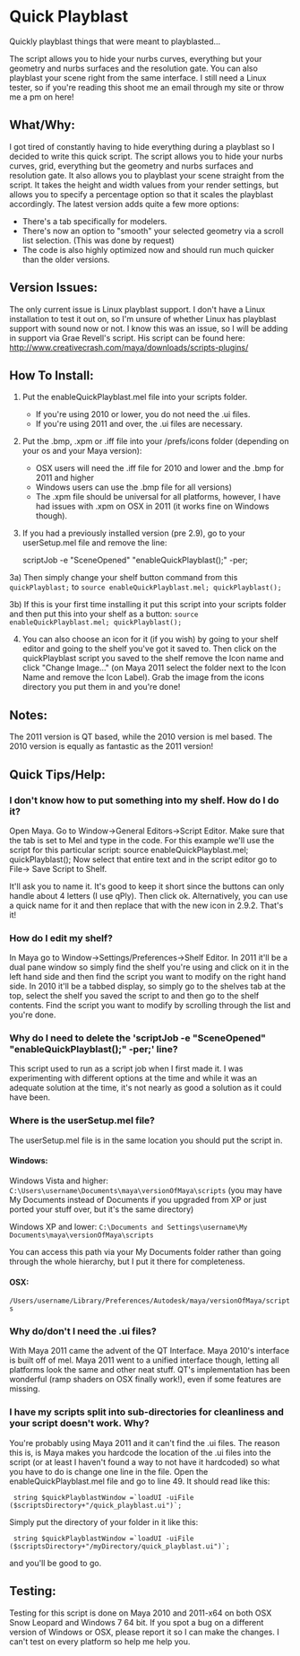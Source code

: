 # Quick Playblast
Quickly playblast things that were meant to playblasted...

The script allows you to hide your nurbs curves, everything but your geometry and nurbs surfaces and the resolution gate. You can also playblast your scene right from the same interface. I still need a Linux tester, so if you're reading this shoot me an email through my site or throw me a pm on here!

## What/Why:
I got tired of constantly having to hide everything during a playblast so I decided to write this quick script. The script allows you to hide your nurbs curves, grid, everything but the geometry and nurbs surfaces and resolution gate. It also allows you to playblast your scene straight from the script. It takes the height and width values from your render settings, but allows you to specify a percentage option so that it scales the playblast accordingly. The latest version adds quite a few more options:

- There's a tab specifically for modelers.
- There's now an option to "smooth" your selected geometry via a scroll list selection. (This was done by request)
- The code is also highly optimized now and should run much quicker than the older versions.

## Version Issues:
The only current issue is Linux playblast support. I don't have a Linux installation to test it out on, so I'm unsure of whether Linux has playblast support with sound now or not. I know this was an issue, so I will be adding in support via Grae Revell's script. His script can be found here:
http://www.creativecrash.com/maya/downloads/scripts-plugins/

## How To Install:

1) Put the enableQuickPlayblast.mel file into your scripts folder.
    - If you're using 2010 or lower, you do not need the .ui files.
    - If you're using 2011 and over, the .ui files are necessary.


2) Put the .bmp, .xpm or .iff file into your /prefs/icons folder (depending on your os and your Maya version):
    - OSX users will need the .iff file for 2010 and lower and the .bmp for 2011 and higher
    - Windows users can use the .bmp file for all versions)
    - The .xpm file should be universal for all platforms, however, I have had issues with .xpm on OSX in 2011 (it works fine on Windows though).

3) If you had a previously installed version (pre 2.9), go to your userSetup.mel file and remove the line:

    scriptJob -e "SceneOpened" "enableQuickPlayblast();" -per;

3a) Then simply change your shelf button command from this `quickPlayblast;` to `source enableQuickPlayblast.mel; quickPlayblast();`

3b) If this is your first time installing it put this script into your scripts folder and then put this into your shelf as a button: `source enableQuickPlayblast.mel; quickPlayblast();`

4) You can also choose an icon for it (if you wish) by going to your shelf editor and going to the shelf you've got it saved to. Then click on the quickPlayblast script you saved to the shelf remove the Icon name and click "Change Image..." (on Maya 2011 select the folder next to the Icon Name and remove the Icon Label). Grab the image from the icons directory you put them in and you're done!

## Notes:
The 2011 version is QT based, while the 2010 version is mel based. The 2010 version is equally as fantastic as the 2011 version!

## Quick Tips/Help:

### I don't know how to put something into my shelf. How do I do it?

Open Maya. Go to Window->General Editors->Script Editor. Make sure that the tab is set to Mel and type in the code. For this example we'll use the script for this particular script: source enableQuickPlayblast.mel; quickPlayblast();
Now select that entire text and in the script editor go to File-> Save Script to Shelf.

It'll ask you to name it. It's good to keep it short since the buttons can only handle about 4 letters (I use qPly). Then click ok. Alternatively, you can use a quick name for it and then replace that with the new icon in 2.9.2. That's it!


### How do I edit my shelf?

In Maya go to Window->Settings/Preferences->Shelf Editor. In 2011 it'll be a dual pane window so simply find the shelf you're using and click on it in the left hand side and then find the script you want to modify on the right hand side. In 2010 it'll be a tabbed display, so simply go to the shelves tab at the top, select the shelf you saved the script to and then go to the shelf contents. Find the script you want to modify by scrolling through the list and you're done.


### Why do I need to delete the 'scriptJob -e "SceneOpened" "enableQuickPlayblast();" -per;' line?

This script used to run as a script job when I first made it. I was experimenting with different options at the time and while it was an adequate solution at the time, it's not nearly as good a solution as it could have been.


### Where is the userSetup.mel file?

The userSetup.mel file is in the same location you should put the script in.

#### Windows:
Windows Vista and higher:
 `C:\Users\username\Documents\maya\versionOfMaya\scripts`
 (you may have My Documents instead of Documents if you upgraded from XP or just ported your stuff over, but it's the same directory)

Windows XP and lower:
`C:\Documents and Settings\username\My Documents\maya\versionOfMaya\scripts`

You can access this path via your My Documents folder rather than going through the whole hierarchy, but I put it there for completeness.

#### OSX:
`/Users/username/Library/Preferences/Autodesk/maya/versionOfMaya/scripts`


### Why do/don't I need the .ui files?

With Maya 2011 came the advent of the QT Interface. Maya 2010's interface is built off of mel. Maya 2011 went to a unified interface though, letting all platforms look the same and other neat stuff. QT's implementation has been wonderful (ramp shaders on OSX finally work!), even if some features are missing.


### I have my scripts split into sub-directories for cleanliness and your script doesn't work. Why?

You're probably using Maya 2011 and it can't find the .ui files. The reason this is, is Maya makes you hardcode the location of the .ui files into the script (or at least I haven't found a way to not have it hardcoded) so what you have to do is change one line in the file. Open the enableQuickPlayblast.mel file and go to line 49. It should read like this:

     string $quickPlayblastWindow =`loadUI -uiFile ($scriptsDirectory+"/quick_playblast.ui")`;

Simply put the directory of your folder in it like this:

     string $quickPlayblastWindow =`loadUI -uiFile ($scriptsDirectory+"/myDirectory/quick_playblast.ui")`;

and you'll be good to go.


## Testing:
Testing for this script is done on Maya 2010 and 2011-x64 on both OSX Snow Leopard and Windows 7 64 bit. If you spot a bug on a different version of Windows or OSX, please report it so I can make the changes. I can't test on every platform so help me help you.
